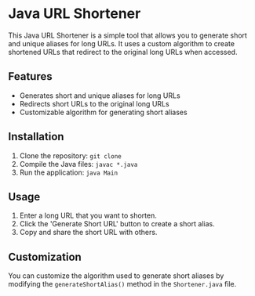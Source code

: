 # Java URL Shortener

This Java URL Shortener is a simple tool that allows you to generate short and unique aliases for long URLs. It uses a custom algorithm to create shortened URLs that redirect to the original long URLs when accessed.

## Features
- Generates short and unique aliases for long URLs
- Redirects short URLs to the original long URLs
- Customizable algorithm for generating short aliases

## Installation
1. Clone the repository: `git clone`
2. Compile the Java files: `javac *.java`
3. Run the application: `java Main`

## Usage
1. Enter a long URL that you want to shorten.
2. Click the 'Generate Short URL' button to create a short alias.
3. Copy and share the short URL with others.

## Customization
You can customize the algorithm used to generate short aliases by modifying the `generateShortAlias()` method in the `Shortener.java` file.
